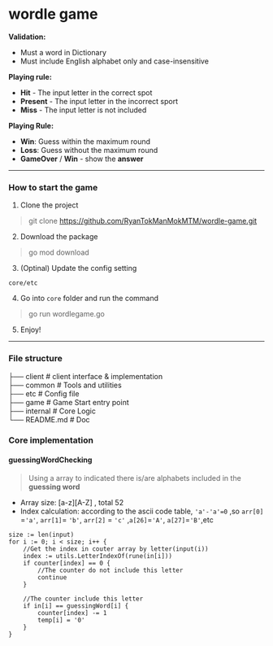 # wordle game
**Validation:**
- Must a word in Dictionary
- Must include English alphabet only and case-insensitive

**Playing rule:**  
- **Hit** - The input letter in the correct spot  
- **Present** - The input letter in the incorrect sport   
- **Miss** - The input letter is not included  

**Playing Rule:**
- **Win**: Guess within the maximum round
- **Loss**: Guess without the maximum round
- **GameOver** / **Win** - show the **answer**

---
### How to start the game
1. Clone the project
> git clone https://github.com/RyanTokManMokMTM/wordle-game.git

2. Download the package
> go mod download

3. (Optinal) Update the config setting
```
core/etc
```

4. Go into `core` folder and run the command
> go run wordlegame.go

5. Enjoy!

---

### File structure
├── client     # client interface & implementation       
├── common     # Tools and utilities                 
├── etc        # Config file  
├── game       # Game Start entry point         
├── internal   # Core Logic             
└── README.md  # Doc

### Core implementation
#### guessingWordChecking   
> Using a array to indicated there is/are alphabets included in the **guessing word**
- Array size: [a-z][A-Z] , total 52
- Index calculation: according to the ascii code table, `'a'-'a'=0` ,so `arr[0]` =`'a'`, `arr[1]`= `'b'`, `arr[2]` = `'c'` ,`a[26]`=`'A'`, `a[27]`=`'B'`,etc

```
size := len(input)
for i := 0; i < size; i++ {
    //Get the index in couter array by letter(input(i))
    index := utils.LetterIndexOf(rune(in[i]))
    if counter[index] == 0 {
        //The counter do not include this letter
        continue
    }
    
    //The counter include this letter
    if in[i] == guessingWord[i] {
        counter[index] -= 1
        temp[i] = '0'
    }
}
```